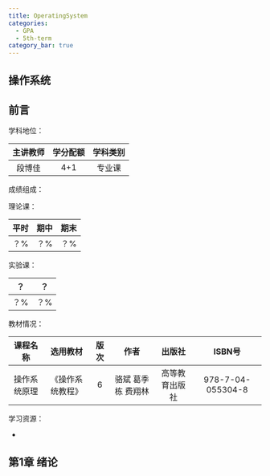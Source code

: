 ```yaml
---
title: OperatingSystem
categories:
  - GPA
  - 5th-term
category_bar: true
---
```


## 操作系统

## 前言

学科地位：

| 主讲教师 | 学分配额 | 学科类别 |
| :------: | :------: | :------: |
|  段博佳  |   4+1    |  专业课  |

成绩组成：

理论课：

| 平时 | 期中 | 期末 |
| :--: | :--: | :--: |
| ？%  | ？%  | ？%  |

实验课：

|  ？  |  ？  |
| :--: | :--: |
| ？%  | ？%  |

教材情况：

|   课程名称   |     选用教材     | 版次 |        作者        |     出版社     |      ISBN号       |
| :----------: | :--------------: | :--: | :----------------: | :------------: | :---------------: |
| 操作系统原理 | 《操作系统教程》 |  6   | 骆斌 葛季栋 费翔林 | 高等教育出版社 | 978-7-04-055304-8 |

学习资源：

- 

## 第1章 绪论

